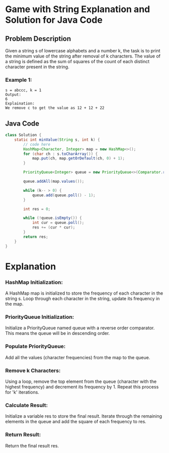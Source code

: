 # Game with String Explanation and Solution for Java Code

## Problem Description
Given a string s of lowercase alphabets and a number k, the task is to print the minimum value of the string after removal of k characters. The value of a string is defined as the sum of squares of the count of each distinct character present in the string. 

### Example 1:
```Input: 
s = abccc, k = 1
Output: 
6
Explaination:
We remove c to get the value as 12 + 12 + 22
```

## Java Code
```java
class Solution {
    static int minValue(String s, int k) {
        // code here
        HashMap<Character, Integer> map = new HashMap<>();
        for (char ch : s.toCharArray()) {
            map.put(ch, map.getOrDefault(ch, 0) + 1);
        }

        PriorityQueue<Integer> queue = new PriorityQueue<>(Comparator.reverseOrder());

        queue.addAll(map.values());

        while (k-- > 0) {
            queue.add(queue.poll() - 1);
        }

        int res = 0;

        while (!queue.isEmpty()) {
            int cur = queue.poll();
            res += (cur * cur);
        }
        return res;
    }
}
```

# Explanation
### HashMap Initialization:
A HashMap map is initialized to store the frequency of each character in the string s.
Loop through each character in the string, update its frequency in the map.
### PriorityQueue Initialization:
Initialize a PriorityQueue named queue with a reverse order comparator. This means the queue will be in descending order.
### Populate PriorityQueue:
Add all the values (character frequencies) from the map to the queue.
### Remove k Characters:
Using a loop, remove the top element from the queue (character with the highest frequency) and decrement its frequency by 1.
Repeat this process for 'k' iterations.
### Calculate Result:
Initialize a variable res to store the final result.
Iterate through the remaining elements in the queue and add the square of each frequency to res.
### Return Result:
Return the final result res.